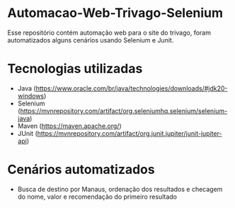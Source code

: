# Automacao-Web-Trivago-Selenium
Esse repositório contém automação web para o site do trivago, foram automatizados alguns cenários usando Selenium e Junit.
# Tecnologias utilizadas
- Java (https://www.oracle.com/br/java/technologies/downloads/#jdk20-windows)
- Selenium (https://mvnrepository.com/artifact/org.seleniumhq.selenium/selenium-java)
- Maven (https://maven.apache.org/)
- JUnit (https://mvnrepository.com/artifact/org.junit.jupiter/junit-jupiter-api)

# Cenários automatizados
- Busca de destino por Manaus, ordenação dos resultados e checagem do nome, valor e recomendação do primeiro resultado
